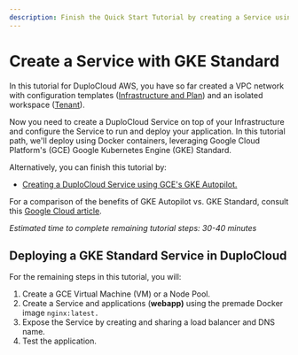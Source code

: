 ```yaml
---
description: Finish the Quick Start Tutorial by creating a Service using GKE Standard
---
```


# Create a Service with GKE Standard

In this tutorial for DuploCloud AWS, you have so far created a VPC network with configuration templates ([Infrastructure and Plan](../step-1-infrastructure.md)) and an isolated workspace ([Tenant](../step-2-tenant.md)).

Now you need to create a DuploCloud Service on top of your Infrastructure and configure the Service to run and deploy your application. In this tutorial path, we'll deploy using Docker containers, leveraging Google Cloud Platform's (GCE) Google Kubernetes Engine (GKE) Standard.

Alternatively, you can finish this tutorial by:

* [Creating a DuploCloud Service using GCE's GKE Autopilot.](../../use-cases/creating-an-infrastructure-and-plan-for-gcp/creating-gke-autopilot-cluster.md)&#x20;

For a comparison of the benefits of GKE Autopilot vs. GKE Standard, consult this [Google Cloud article](https://cloud.google.com/kubernetes-engine/docs/resources/autopilot-standard-feature-comparison).

_Estimated time to complete remaining tutorial steps: 30-40 minutes_

## Deploying a GKE Standard Service in DuploCloud

For the remaining steps in this tutorial, you will:&#x20;

1. Create a GCE Virtual Machine (VM) or a Node Pool.
2. Create a Service and applications (**webapp)** using the premade Docker image `nginx:latest.`
3. Expose the Service by creating and sharing a load balancer and DNS name.&#x20;
4. Test the application.
